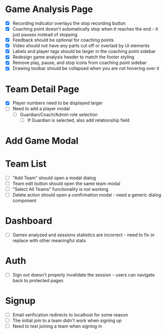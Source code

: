 # Game Analysis Page
* [X] Recording indicator overlays the stop recording button
* [X] Coaching point doesn't automatically stop when it reaches the end - it just pauses instead of stopping
* [X] Feedback should be optional for coaching points
* [X] Video should not have any parts cut off or overlaid by UI elements
* [X] Labels and player tags should be larger in the coaching point sidebar
* [X] Redesign game analysis header to match the footer styling
* [X] Remove play, pause, and stop icons from coaching point sidebar
* [X] Drawing toolbar should be collapsed when you are not hovering over it

# Team Detail Page
* [X] Player numbers need to be displayed larger
* [ ] Need to add a player modal
    * [ ] Guardian/Coach/Admin role selection
        * [ ] If Guardian is selected, also add relationship field

# Add Game Modal

# Team List
* [ ] "Add Team" should open a modal dialog
* [ ] Team edit button should open the same team modal
* [ ] "Select All Teams" functionality is not working
* [ ] Delete action should open a confirmation modal - need a generic dialog component

# Dashboard
* [ ] Games analyzed and sessions statistics are incorrect - need to fix or replace with other meaningful stats

# Auth
* [ ] Sign out doesn't properly invalidate the session - users can navigate back to protected pages

# Signup
* [ ] Email verification redirects to localhost for some reason
* [ ] The initial join to a team didn't work when signing up
* [ ] Need to test joining a team when signing in